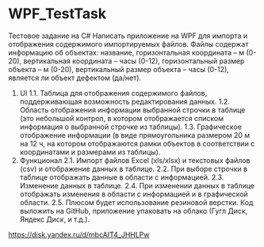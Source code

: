 # WPF_TestTask

Тестовое задание на C#
Написать приложение на WPF для импорта и отображения содержимого импортируемых файлов. 
Файлы содержат информацию об объектах: название, горизонтальная координата – м (0-20), 
вертикальная координата – часы (0-12), горизонтальный размер объекта – м (0-20), 
вертикальный размер объекта – часы (0-12), является ли объект дефектом (да/нет).
1.	UI
1.1.	Таблица для отображения содержимого файлов, поддерживающая возможность 
редактирования данных.
1.2.	Область отображения информации выбранной строчки в таблице (это небольшой 
контрол, в котором отображается списком информация о выбранной строчке из таблицы).
1.3.	Графическое отображение информации (в виде прямоугольника размером 20 м на 
12 ч, на котором отображаются рамки объектов в соответствии с координатами и размерами 
из таблицы).
2.	Функционал
2.1.	Импорт файлов Excel (xls/xlsx) и текстовых файлов (csv) и отображение данных 
в таблице.
2.2.	При выборе строчки в таблице отображать данные в области с информацией. 
2.3.	Изменение данных в таблице.
2.4.	При изменении данных в таблице отображать изменения в области с информацией и 
в графической области.
2.5.	Плюсом будет использование резиновой верстки.
Код выложить на GitHub, приложение упаковать на облако (Гугл Диск, Яндекс Диск, и т.д.).

https://disk.yandex.ru/d/mbcAIT4_JHHLPw
